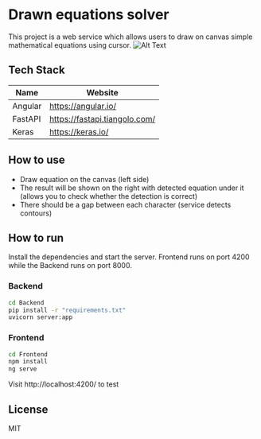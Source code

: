 # Drawn equations solver
This project is a web service which allows users to draw on canvas simple mathematical equations using cursor.
![Alt Text](https://i.imgur.com/NdE3X8k.gif)
## Tech Stack
| Name | Website |
| ------ | ------ |
| Angular | https://angular.io/ |
| FastAPI | https://fastapi.tiangolo.com/ |
| Keras | https://keras.io/ |
## How to use
- Draw equation on the canvas (left side)
- The result will be shown on the right with detected equation under it (allows you to check whether the detection is correct) 
- There should be a gap between each character (service detects contours)
## How to run
Install the dependencies and start the server. Frontend runs on port 4200 while the Backend runs on port 8000.
### Backend
```sh
cd Backend
pip install -r "requirements.txt"
uvicorn server:app
```
### Frontend
```sh
cd Frontend
npm install
ng serve
```
Visit http://localhost:4200/ to test

## License
MIT


